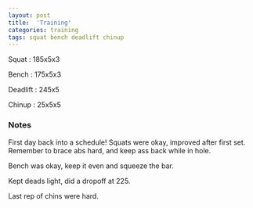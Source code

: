 ```yaml
---
layout: post
title:  'Training'
categories: training
tags: squat bench deadlift chinup
---
```


Squat       :   185x5x3

Bench       :   175x5x3

Deadlift    :   245x5

Chinup      :   25x5x5

### Notes

First day back into a schedule! Squats were okay, improved after first set. Remember to
brace abs hard, and keep ass back while in hole.

Bench was okay, keep it even and squeeze the bar.

Kept deads light, did a dropoff at 225.

Last rep of chins were hard.
